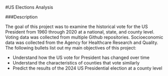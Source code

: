#US Elections Analysis

###Description

The goal of this project was to examine the historical vote for the US President from 1960 through 2020 at a national, state, and county level.   Voting data was collected from multiple Github repositories.  Socioeconomic data was collected from the Agency for Healthcare Research and Quality.  The following bullets list out my main objectives of this project:

- Understand how the US vote for President has changed over time
- Understand the characteristics of counties that vote similarly
- Predict the results of the 2024 US Presidential election at a county level

